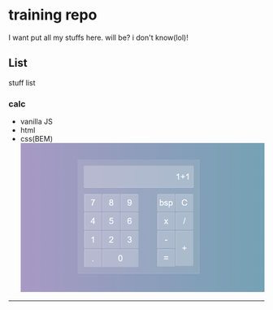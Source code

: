 # training repo #
I want put all my stuffs here. will be? i don't know(lol)!

## List ##
stuff list

### calc ##
- vanilla JS
- html
- css(BEM)
![calc preview](./calc/calc.png)
---